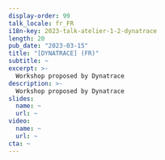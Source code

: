 ```yaml
---
display-order: 99
talk_locale: fr_FR
i18n-key: 2023-talk-atelier-1-2-dynatrace
length: 20
pub_date: "2023-03-15"
title: "[DYNATRACE] (FR)"
subtitle: ~
excerpt: >-
  Workshop proposed by Dynatrace
description: >-
  Workshop proposed by Dynatrace
slides:
  name: ~
  url: ~
video:
  name: ~
  url: ~
cta: ~
---
```


